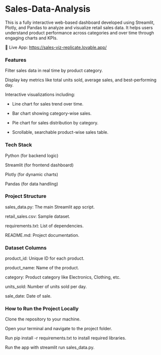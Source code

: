 # Sales-Data-Analysis

This is a fully interactive web-based dashboard developed using Streamlit, Plotly, and Pandas to analyze and visualize retail sales data. It helps users understand product performance across categories and over time through engaging charts and KPIs.

🔗 Live App: https://sales-viz-replicate.lovable.app/

### Features

Filter sales data in real time by product category.

Display key metrics like total units sold, average sales, and best-performing day.

Interactive visualizations including:

- Line chart for sales trend over time.

- Bar chart showing category-wise sales.

- Pie chart for sales distribution by category.

- Scrollable, searchable product-wise sales table.

### Tech Stack

Python (for backend logic)

Streamlit (for frontend dashboard)

Plotly (for dynamic charts)

Pandas (for data handling)

### Project Structure

sales_data.py: The main Streamlit app script.

retail_sales.csv: Sample dataset.

requirements.txt: List of dependencies.

README.md: Project documentation.

### Dataset Columns

product_id: Unique ID for each product.

product_name: Name of the product.

category: Product category like Electronics, Clothing, etc.

units_sold: Number of units sold per day.

sale_date: Date of sale.

### How to Run the Project Locally

Clone the repository to your machine.

Open your terminal and navigate to the project folder.

Run pip install -r requirements.txt to install required libraries.

Run the app with streamlit run sales_data.py.
